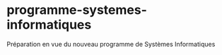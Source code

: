 # programme-systemes-informatiques
Préparation en vue du nouveau programme de Systèmes Informatiques

